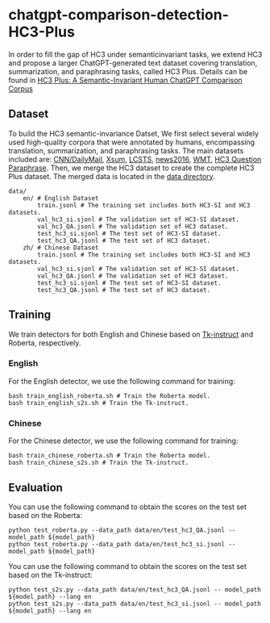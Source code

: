 # chatgpt-comparison-detection-HC3-Plus
In order to fill the gap of HC3 under semanticinvariant tasks, we extend HC3 and propose a larger ChatGPT-generated text dataset covering translation, summarization, and paraphrasing tasks, called HC3 Plus. Details can be found in [HC3 Plus: A Semantic-Invariant Human ChatGPT Comparison Corpus](https://arxiv.org/abs/2309.02731)

## Dataset
To build the HC3 semantic-invariance Datset, We first select several widely used high-quality corpora that were annotated by humans, encompassing translation, summarization, and paraphrasing tasks. The main datasets included are: [CNN/DailyMail](https://doi.org/10.18653/v1/P17-1099), [Xsum](https://aclanthology.org/D18-1206/), [LCSTS](https://aclanthology.org/D15-1229/), [news2016](https://doi.org/10.18653/v1/2020.coling-main.419), [WMT](https://machinetranslate.org/wmt), [HC3 Question Paraphrase](https://github.com/Hello-SimpleAI/chatgpt-comparison-detection/tree/main). Then, we merge the HC3 dataset to create the complete HC3 Plus dataset. The merged data is located in the [data directory](https://github.com/suu990901/chatgpt-comparison-detection-HC3-Plus/tree/main/data).

```
data/
    en/ # English Dataset
        train.jsonl # The training set includes both HC3-SI and HC3 datasets.
        val_hc3_si.sjonl # The validation set of HC3-SI dataset.
        val_hc3_QA.jsonl # The validation set of HC3 dataset.
        test_hc3_si.sjonl # The test set of HC3-SI dataset.
        test_hc3_QA.jsonl # The test set of HC3 dataset.
    zh/ # Chinese Dataset
        train.jsonl # The training set includes both HC3-SI and HC3 datasets.
        val_hc3_si.sjonl # The validation set of HC3-SI dataset.
        val_hc3_QA.jsonl # The validation set of HC3 dataset.
        test_hc3_si.sjonl # The test set of HC3-SI dataset.
        test_hc3_QA.jsonl # The test set of HC3 dataset.
```

## Training
We train detectors for both English and Chinese based on [Tk-instruct](https://github.com/allenai/natural-instructions) and Roberta, respectively. 
### English
For the English detector, we use the following command for training:
```
bash train_english_roberta.sh # Train the Roberta model.
bash train_english_s2s.sh # Train the Tk-instruct.
```
### Chinese
For the Chinese detector, we use the following command for training:
```
bash train_chinese_roberta.sh # Train the Roberta model.
bash train_chinese_s2s.sh # Train the Tk-instruct.
```

## Evaluation
You can use the following command to obtain the scores on the test set based on the Roberta:
```
python test_roberta.py --data_path data/en/test_hc3_QA.jsonl -- model_path ${model_path}
python test_roberta.py --data_path data/en/test_hc3_si.jsonl -- model_path ${model_path} 
```
You can use the following command to obtain the scores on the test set based on the Tk-instruct:
```
python test_s2s.py --data_path data/en/test_hc3_QA.jsonl -- model_path ${model_path} --lang en
python test_s2s.py --data_path data/en/test_hc3_si.jsonl -- model_path ${model_path} --lang en 
```
